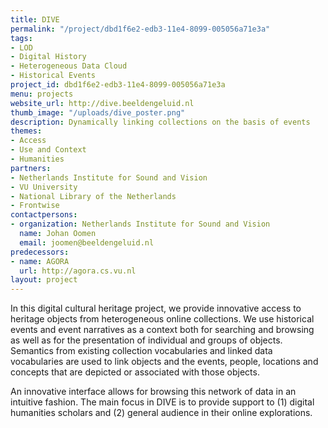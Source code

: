 ```yaml
---
title: DIVE
permalink: "/project/dbd1f6e2-edb3-11e4-8099-005056a71e3a"
tags:
- LOD
- Digital History
- Heterogeneous Data Cloud
- Historical Events
project_id: dbd1f6e2-edb3-11e4-8099-005056a71e3a
menu: projects
website_url: http://dive.beeldengeluid.nl
thumb_image: "/uploads/dive_poster.png"
description: Dynamically linking collections on the basis of events
themes:
- Access
- Use and Context
- Humanities
partners:
- Netherlands Institute for Sound and Vision
- VU University
- National Library of the Netherlands
- Frontwise
contactpersons:
- organization: Netherlands Institute for Sound and Vision
  name: Johan Oomen
  email: joomen@beeldengeluid.nl
predecessors:
- name: AGORA
  url: http://agora.cs.vu.nl
layout: project
---
```


In this digital cultural heritage project, we provide innovative access to heritage objects from heterogeneous online collections. We use historical events and event narratives as a context both for searching and browsing as well as for the presentation of individual and groups of objects. Semantics from existing collection vocabularies and linked data vocabularies are used to link objects and the events, people, locations and concepts that are depicted or associated with those objects.

An innovative interface allows for browsing this network of data in an intuitive fashion. The main focus in DIVE is to provide support to (1) digital humanities scholars and (2) general audience in their online explorations.
